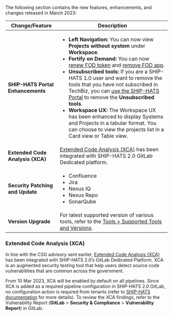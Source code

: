 
The following section contains the new features, enhancements, and changes released in March 2023:

| Change/Feature |Description|
|---|---|
|**SHIP-HATS Portal Enhancements**|<ul><li>**Left Navigation:** You can now view **Projects without system** under **Workspace**. </li><li>**Fortify on Demand:** You can now [renew FOD token](https://docs.developer.tech.gov.sg/docs/ship-hats-portal/manage-tokens) and [remove FOD app](https://docs.developer.tech.gov.sg/docs/ship-hats-portal/manage-applications).</li><li>**Unsubscribed tools:** If you are a SHIP-HATS 1.0 user and want to remove the tools that you have not subscribed in TechBiz, you can [use the SHIP-HATS Portal](https://docs.developer.tech.gov.sg/docs/ship-hats-portal/manage-tools) to remove the **Unsubscribed tools**.  </li><li>**Workspace UX:** The Workspace UX has been enhanced to display Systems and Projects in a tabular format. You can choose to view the projects list in a Card view or Table view.</li></ul>
|**Extended Code Analysis (XCA)**|[Extended Code Analysis (XCA)](#extended-code-analysis-xca) has been integrated with SHIP-HATS 2.0 GitLab Dedicated platform. 
|**Security Patching and Update**| <ul><li>Confluence</li><li>Jira</li><li>Nexus IQ</li><li>Nexus Repo</li><li>SonarQube</li></ul>|  
|**Version Upgrade**|For latest supported version of various tools, refer to the [Tools > Supported Tools and Versions](https://docs.developer.tech.gov.sg/docs/ship-hats-tools/tools-overview?id=supported-tools-and-versions).|

### Extended Code Analysis (XCA)

In line with the CSG advisory sent earlier, [Extended Code Analysis (XCA)](https://www.developer.tech.gov.sg/products/categories/cybersecurity/xca/overview.html) has been integrated with SHIP-HATS 2.0’s GitLab Dedicated Platform.  XCA is an augmented security testing tool that help users detect source code vulnerabilities that are common across the government.

From 10 Mar 2023, XCA will be enabled by default on all pipelines. Since XCA is added as a required pipeline configuration in SHIP-HATS 2.0 GitLab, no configuration action is required from tenants (refer to [SHIP-HATS documentation](https://docs.developer.tech.gov.sg/docs/ship-hats-getting-started/ship-hats-tools) for more details). To review the XCA findings, refer to the Vulnerability Report (**GitLab** > **Security & Compliance** > **Vulnerability Report**) in GitLab.  

<!--
|**SHIP-HATS Portal Enhancements**|<ul><li>**Left Navigation:** You can now view **Projects without system** under **Workspace**.</li><li>**FOD:** </li><li>**Unsubscribed tools:** If you are a SHIP-HATS 1.0 user and want to remove the tools that you have not subscribed in TechBiz, you can [use the SHIP-HATS Portal](https://docs.developer.tech.gov.sg/docs/ship-hats-portal/manage-tools) to remove the **Unsubscribed tools**.  </li></ul>

-->